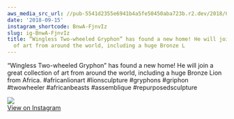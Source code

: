 ```yaml
---
aws_media_src_url: //pub-5541d2355e6941b4a5fe50450aba723b.r2.dev/2018/09/2018-09-15_14-32-38_UTC.jpg
date: '2018-09-15'
instagram_shortcode: BnwA-FjnvIz
slug: ig-BnwA-FjnvIz
title: “Wingless Two-wheeled Gryphon” has found a new home! He will join a great collection
  of art from around the world, including a huge Bronze L
---
```


“Wingless Two-wheeled Gryphon” has found a new home! He will join a great collection of art from around the world, including a huge Bronze Lion from Africa. #africanlionart #lionsculpture #gryphons #griphon #twowheeler #africanbeasts #assemblique #repurposedsculpture 

![](//pub-5541d2355e6941b4a5fe50450aba723b.r2.dev/2018/09/2018-09-15_14-32-38_UTC.jpg)   
[View on Instagram](https://www.instagram.com/p/BnwA-FjnvIz/)